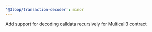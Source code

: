 ```yaml
---
'@3loop/transaction-decoder': minor
---
```


Add support for decoding calldata recursively for Multicall3 contract
